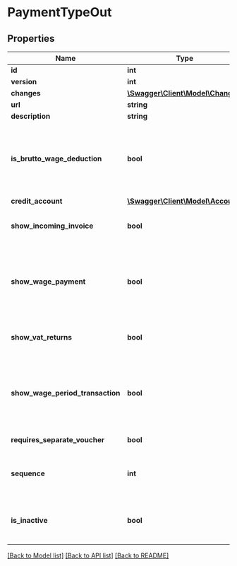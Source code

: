 # PaymentTypeOut

## Properties
Name | Type | Description | Notes
------------ | ------------- | ------------- | -------------
**id** | **int** |  | [optional] 
**version** | **int** |  | [optional] 
**changes** | [**\Swagger\Client\Model\Change[]**](Change.md) |  | [optional] 
**url** | **string** |  | [optional] 
**description** | **string** |  | 
**is_brutto_wage_deduction** | **bool** | true if it should be a deduction from the wage. The module PROVISIONSALARY is required to both view and change this setting | [optional] 
**credit_account** | [**\Swagger\Client\Model\Account**](Account.md) |  | 
**show_incoming_invoice** | **bool** | true if the payment type should be available in supplier invoices | [optional] 
**show_wage_payment** | **bool** | true if the payment type should be available in wage payments. The wage module is required to both view and change this setting | [optional] 
**show_vat_returns** | **bool** | true if the payment type should be available in vat returns | [optional] 
**show_wage_period_transaction** | **bool** | true if the payment type should be available in period transactionsThe wage module is required to both view and change this setting | [optional] 
**requires_separate_voucher** | **bool** | true if a separate voucher is required | [optional] 
**sequence** | **int** | determines in which order the types should be listed. No 1 is listed first | [optional] 
**is_inactive** | **bool** | true if the payment type should be hidden from available payment types | [optional] 

[[Back to Model list]](../../README.md#documentation-for-models) [[Back to API list]](../../README.md#documentation-for-api-endpoints) [[Back to README]](../../README.md)

